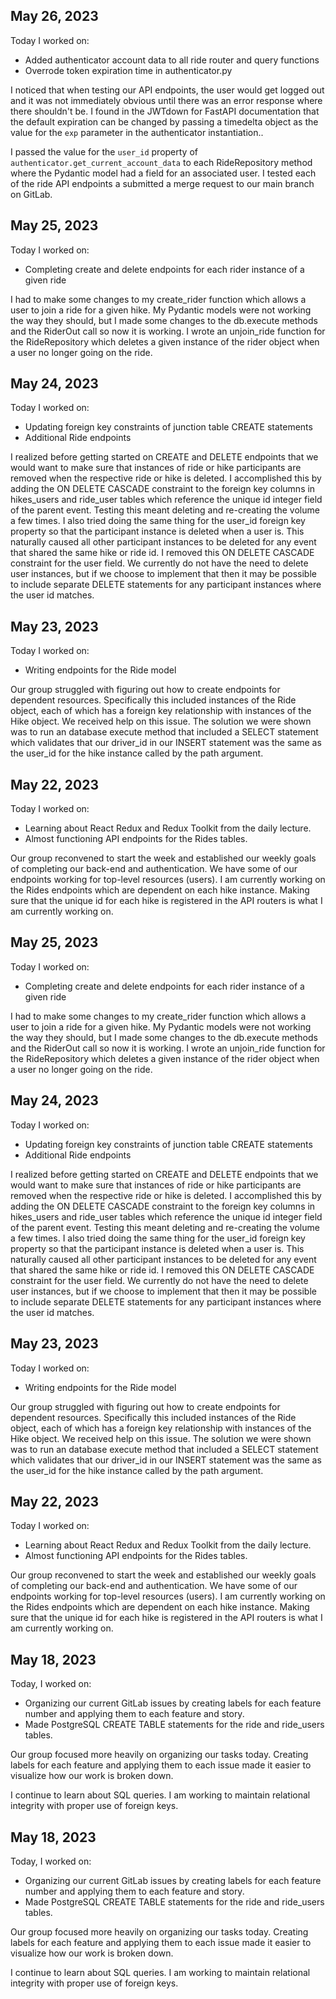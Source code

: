 ## May 26, 2023

Today I worked on:

* Added authenticator account data to all ride router and query functions
* Overrode token expiration time in authenticator.py

I noticed that when testing our API endpoints, the user would get logged out and it was not immediately obvious until there was an error response where there shouldn't be.  I found in the JWTdown for FastAPI documentation that the default expiration can be changed by passing a timedelta object as the value for the `exp` parameter in the authenticator instantiation..

I passed the value for the `user_id` property of `authenticator.get_current_account_data` to each RideRepository method where the Pydantic model had a field for an associated user.  I tested each of the ride API endpoints a submitted a merge request to our main branch on GitLab.

## May 25, 2023

Today I worked on:

* Completing create and delete endpoints for each rider instance of a given ride

I had to make some changes to my create_rider function which allows a user to join a ride for a given hike.  My Pydantic models were not working the way they should, but I made some changes to the db.execute methods and the RiderOut call so now it is working.  I wrote an unjoin_ride function for the RideRepository which deletes a given instance of the rider object when a user no longer going on the ride.


## May 24, 2023

Today I worked on:

* Updating foreign key constraints of junction table CREATE statements
* Additional Ride endpoints

I realized before getting started on CREATE and DELETE endpoints that we would want to make sure that instances of ride or hike participants are removed when the respective ride or hike is deleted.  I accomplished this by adding the ON DELETE CASCADE constraint to the foreign key columns in hikes_users and ride_user tables which reference the unique id integer field of the parent event.  Testing this meant deleting and re-creating the volume a few times.  I also tried doing the same thing for the user_id foreign key property so that the participant instance is deleted when a user is.  This naturally caused all other participant instances to be deleted for any event that shared the same hike or ride id.  I removed this ON DELETE CASCADE constraint for the user field.  We currently do not have the need to delete user instances, but if we choose to implement that then it may be possible to include separate DELETE statements for any participant instances where the user id matches.

## May 23, 2023

Today I worked on:

* Writing endpoints for the Ride model

Our group struggled with figuring out how to create endpoints for dependent resources.  Specifically this included instances of the Ride object, each of which has a foreign key relationship with instances of the Hike object.  We received help on this issue.  The solution we were shown was to run an database execute method that included a SELECT statement which validates that our driver_id in our INSERT statement was the same as the user_id for the hike instance called by the path argument.

## May 22, 2023

Today I worked on:

* Learning about React Redux and Redux Toolkit from the daily lecture.
* Almost functioning API endpoints for the Rides tables.

Our group reconvened to start the week and established our weekly goals of completing our back-end and authentication.  We have some of our endpoints working for top-level resources (users).  I am currently working on the Rides endpoints which are dependent on each hike instance.  Making sure that the unique id for each hike is registered in the API routers is what I am currently working on.

## May 25, 2023

Today I worked on:

* Completing create and delete endpoints for each rider instance of a given ride

I had to make some changes to my create_rider function which allows a user to join a ride for a given hike.  My Pydantic models were not working the way they should, but I made some changes to the db.execute methods and the RiderOut call so now it is working.  I wrote an unjoin_ride function for the RideRepository which deletes a given instance of the rider object when a user no longer going on the ride.


## May 24, 2023

Today I worked on:

* Updating foreign key constraints of junction table CREATE statements
* Additional Ride endpoints

I realized before getting started on CREATE and DELETE endpoints that we would want to make sure that instances of ride or hike participants are removed when the respective ride or hike is deleted.  I accomplished this by adding the ON DELETE CASCADE constraint to the foreign key columns in hikes_users and ride_user tables which reference the unique id integer field of the parent event.  Testing this meant deleting and re-creating the volume a few times.  I also tried doing the same thing for the user_id foreign key property so that the participant instance is deleted when a user is.  This naturally caused all other participant instances to be deleted for any event that shared the same hike or ride id.  I removed this ON DELETE CASCADE constraint for the user field.  We currently do not have the need to delete user instances, but if we choose to implement that then it may be possible to include separate DELETE statements for any participant instances where the user id matches.

## May 23, 2023

Today I worked on:

* Writing endpoints for the Ride model

Our group struggled with figuring out how to create endpoints for dependent resources.  Specifically this included instances of the Ride object, each of which has a foreign key relationship with instances of the Hike object.  We received help on this issue.  The solution we were shown was to run an database execute method that included a SELECT statement which validates that our driver_id in our INSERT statement was the same as the user_id for the hike instance called by the path argument.

## May 22, 2023

Today I worked on:

* Learning about React Redux and Redux Toolkit from the daily lecture.
* Almost functioning API endpoints for the Rides tables.

Our group reconvened to start the week and established our weekly goals of completing our back-end and authentication.  We have some of our endpoints working for top-level resources (users).  I am currently working on the Rides endpoints which are dependent on each hike instance.  Making sure that the unique id for each hike is registered in the API routers is what I am currently working on.

## May 18, 2023

Today, I worked on:

* Organizing our current GitLab issues by creating labels for each feature number and applying them to each feature and story.
* Made PostgreSQL CREATE TABLE statements for the ride and ride_users tables.

Our group focused more heavily on organizing our tasks today.  Creating labels for each feature and applying them to each issue made it easier to visualize how our work is broken down.

I continue to learn about SQL queries.  I am working to maintain relational integrity with proper use of foreign keys.
## May 18, 2023

Today, I worked on:

* Organizing our current GitLab issues by creating labels for each feature number and applying them to each feature and story.
* Made PostgreSQL CREATE TABLE statements for the ride and ride_users tables.

Our group focused more heavily on organizing our tasks today.  Creating labels for each feature and applying them to each issue made it easier to visualize how our work is broken down.

I continue to learn about SQL queries.  I am working to maintain relational integrity with proper use of foreign keys.
